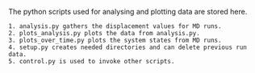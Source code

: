 The python scripts used for analysing and plotting data are stored here.

	1. analysis.py gathers the displacement values for MD runs.
	2. plots_analysis.py plots the data from analysis.py.
	3. plots_over_time.py plots the system states from MD runs. 
	4. setup.py creates needed directories and can delete previous run data.
	5. control.py is used to invoke other scripts.	
